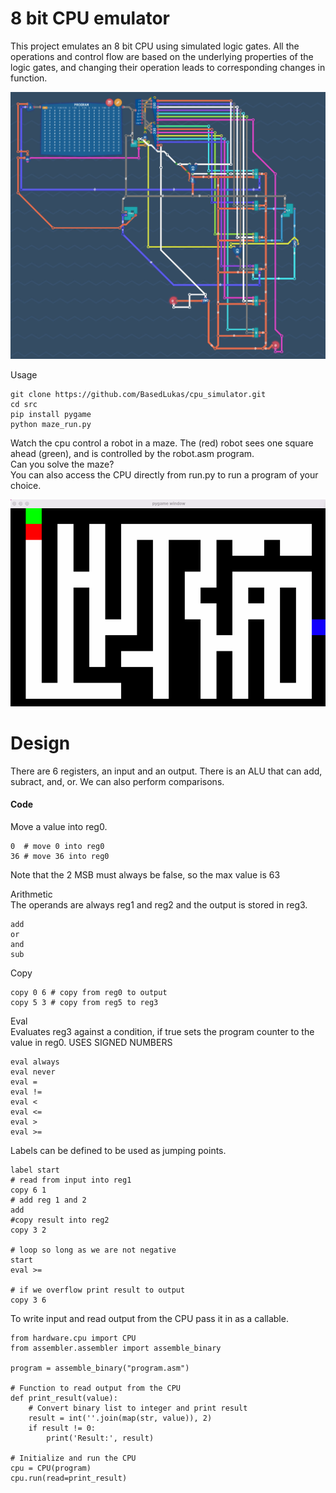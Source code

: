 
# 8 bit CPU emulator

This project emulates an 8 bit CPU using simulated logic gates. All the operations and control flow are based on the underlying properties of the logic gates, and changing their operation leads to corresponding changes in function.  
 
 <img src="./docs/full_cpu.png" width="600">
 
Usage  
```
git clone https://github.com/BasedLukas/cpu_simulator.git
cd src
pip install pygame
python maze_run.py
```
Watch the cpu control a robot in a maze. The (red) robot sees one square ahead (green), and is controlled by the robot.asm program.  
Can you solve the maze?  
You can also access the CPU directly from run.py to run a program of your choice.  

![](./docs/maze.gif)  

  
# Design

There are 6 registers, an input and an output. There is an ALU that can add, subract, and, or. We can also perform comparisons.

#### Code
Move a value into reg0.
```
0  # move 0 into reg0   
36 # move 36 into reg0
```   
Note that the 2 MSB must always be false, so the max value is 63

Arithmetic  
The operands are always reg1 and reg2 and the output is stored in reg3.
```
add  
or
and
sub
```
Copy
```
copy 0 6 # copy from reg0 to output
copy 5 3 # copy from reg5 to reg3
```
Eval  
Evaluates reg3 against a condition, if true sets the program counter to the value in reg0.
USES SIGNED NUMBERS
```
eval always
eval never
eval =
eval !=
eval < 
eval <=
eval >
eval >=
```  
Labels can be defined to be used as jumping points.    
```
label start
# read from input into reg1
copy 6 1
# add reg 1 and 2
add
#copy result into reg2
copy 3 2

# loop so long as we are not negative
start
eval >=

# if we overflow print result to output
copy 3 6

```
  
To write input and read output from the CPU pass it in as a callable.  
```
from hardware.cpu import CPU
from assembler.assembler import assemble_binary

program = assemble_binary("program.asm")

# Function to read output from the CPU
def print_result(value):
    # Convert binary list to integer and print result
    result = int(''.join(map(str, value)), 2)
    if result != 0:
        print('Result:', result)

# Initialize and run the CPU
cpu = CPU(program)
cpu.run(read=print_result)
```


